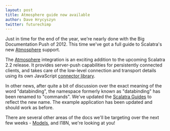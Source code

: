 ```yaml
---
layout: post
title: Atmosphere guide now available
author: Dave Hrycyszyn
twitter: futurechimp
---
```


Just in time for the end of the year, we're nearly done with the 
Big Documentation Push of 2012. This time we've got a full guide to 
Scalatra's new [Atmosphere](http://scalatra.org/2.2/guides/atmosphere.html)
support. 

The [Atmosphere](https://github.com/Atmosphere/atmosphere) integration is an
exciting addition to the upcoming Scalatra 2.2 release. It provides server-push 
capabilities for persistently connected clients, and takes care of the low-level
connection and transport details using its own JavaScript
[connector library](https://github.com/Atmosphere/atmosphere/wiki/jQuery.atmosphere.js-API).

In other news, after quite a bit of discussion over the exact meaning of
the word "databinding", the namespace formerly known as "databinding"
has been renamed to "commands". We've updated the
[Scalatra Guides](http://scalatra.org/2.2/guides) to reflect the new
name. The example application has been updated and should work as before. 

There are several other areas of the docs we'll be targeting over the next
few weeks - [Models](http://scalatra.org/guides/models.html), and I18N,
we're looking at you! 